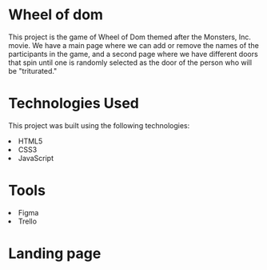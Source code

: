 # Wheel of dom
This project is the game of Wheel of Dom themed after the Monsters, Inc. movie. We have a main page where we can add or remove the names of the participants in the game, and a second page where we have different doors that spin until one is randomly selected as the door of the person who will be "triturated."

# Technologies Used
This project was built using the following technologies:
  <li>HTML5</li>
  <li>CSS3</li>
  <li>JavaScript</li>

# Tools

<li>Figma</li>
<li>Trello</li>

# Landing page

